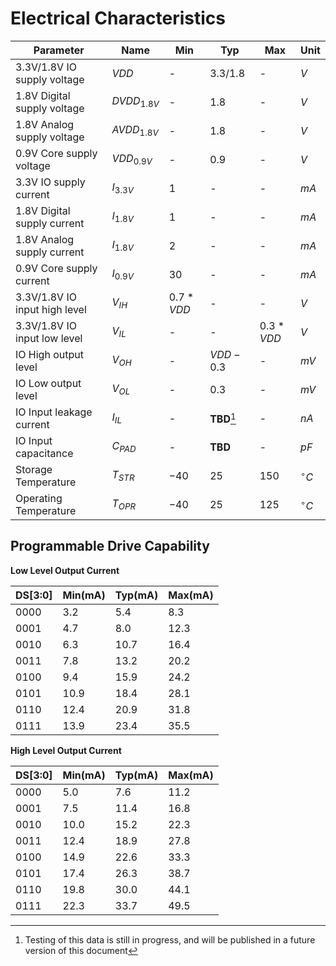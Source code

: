 # Electrical Characteristics

|          Parameter          |   Name       |  Min      |     Typ       |   Max   |    Unit     |
| -------------------------- | ------------- | --------- | ------------- | --------- | ----------- |
| 3.3V/1.8V IO supply voltage | $VDD$         | -         | $3.3/1.8$     | -         | $V$         |
| 1.8V Digital supply voltage | $DVDD_{1.8V}$ | -         | $1.8$         | -         | $V$         |
| 1.8V Analog supply voltage  | $AVDD_{1.8V}$ | -         | $1.8$         | -         | $V$         |
| 0.9V Core supply voltage    | $VDD_{0.9V}$  | -         | $0.9$         | -         | $V$         |
| 3.3V IO supply current      | $I_{3.3V}$    | $1$       | -             | -         | $mA$        |
| 1.8V Digital supply current | $I_{1.8V}$    | $1$       | -             | -         | $mA$        |
| 1.8V Analog supply current  | $I_{1.8V}$    | $2$       | -             | -         | $mA$        |
| 0.9V Core supply current    | $I_{0.9V}$    | $30$      | -             | -         | $mA$        |
| 3.3V/1.8V IO input high level | $V_{IH}$      | $0.7*VDD$ | -             | -         | $V$         |
| 3.3V/1.8V IO input low level | $V_{IL}$      | -         | -             | $0.3*VDD$ | $V$         |
| IO High output level        | $V_{OH}$      | -         | $VDD-0.3$     | -         | $mV$        |
| IO Low output level         | $V_{OL}$      | -         | $0.3$         | -         | $mV$        |
| IO Input leakage current    | $I_{IL}$      | -         | **TBD**[^TBD] | -         | $nA$        |
| IO Input capacitance        | $C_{PAD}$     | -         | **TBD**       | -         | $pF$        |
| Storage Temperature         | $T_{STR}$     | $-40$     | $25$          | $150$     | $^{\circ}C$ |
| Operating Temperature       | $T_{OPR}$     | $-40$     | $25$          | $125$     | $^{\circ}C$ |

[^TBD]: Testing of this data is still in progress, and will be published in a future version of this document

## Programmable Drive Capability

**Low Level Output Current**

| DS[3:0] | Min(mA) | Typ(mA) | Max(mA) |
| ------- | ------- | ------- | ------- |
| 0000    | 3.2     | 5.4     | 8.3     |
| 0001    | 4.7     | 8.0     | 12.3    |
| 0010    | 6.3     | 10.7    | 16.4    |
| 0011    | 7.8     | 13.2    | 20.2    |
| 0100    | 9.4     | 15.9    | 24.2    |
| 0101    | 10.9    | 18.4    | 28.1    |
| 0110    | 12.4    | 20.9    | 31.8    |
| 0111    | 13.9    | 23.4    | 35.5    |

**High Level Output Current**

| DS[3:0] | Min(mA) | Typ(mA) | Max(mA) |
| ------- | ------- | ------- | ------- |
| 0000    | 5.0     | 7.6     | 11.2    |
| 0001    | 7.5     | 11.4    | 16.8    |
| 0010    | 10.0    | 15.2    | 22.3    |
| 0011    | 12.4    | 18.9    | 27.8    |
| 0100    | 14.9    | 22.6    | 33.3    |
| 0101    | 17.4    | 26.3    | 38.7    |
| 0110    | 19.8    | 30.0    | 44.1    |
| 0111    | 22.3    | 33.7    | 49.5    |
